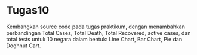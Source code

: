# Tugas10
Kembangkan source code pada tugas praktikum, dengan menambahkan perbandingan Total Cases, Total Death, Total Recovered, active cases, dan total tests untuk 10 negara dalam bentuk: Line Chart, Bar Chart, Pie dan Doghnut Cart.
